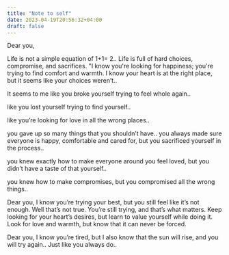 ```yaml
---
title: "Note to self"
date: 2023-04-19T20:56:32+04:00
draft: false
---
```


Dear you,

Life is not a simple equation of 1+1= 2.. Life is full of hard choices, compromise, and sacrifices. "I know you're looking for happiness; you're trying to find comfort and warmth. I know your heart is at the right place, but it seems like your choices weren’t..

It seems to me like you broke yourself trying to feel whole again..

like you lost yourself trying to find yourself..

like you’re looking for love in all the wrong places..

you gave up so many things that you shouldn’t have.. you always made sure everyone is happy, comfortable and cared for, but you sacrificed yourself in the process..

you knew exactly how to make everyone around you feel loved, but you didn’t have a taste of that yourself..

you knew how to make compromises, but you compromised all the wrong things..

Dear you, I know you’re trying your best, but you still feel like it’s not enough. Well that’s not true. You’re still trying, and that’s what matters. Keep looking for your heart’s desires, but learn to value yourself while doing it. Look for love and warmth, but know that it can never be forced.

Dear you, I know you’re tired, but I also know that the sun will rise, and you will try again.. Just like you always do..

